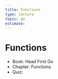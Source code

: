 ```yaml
---
title: Functions
type: lecture
topic: go
estimate:
---
```


# Functions

- Book: Head First Go
- Chapter: Functions
- Quiz:
